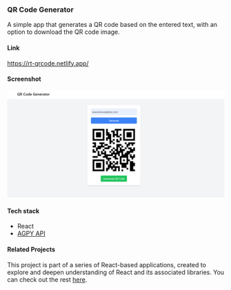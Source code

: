 ### QR Code Generator

A simple app that generates a QR code based on the entered text, with an option to download the QR code image.

#### Link
https://rt-qrcode.netlify.app/

#### Screenshot
![QR Code App Screenshot](https://github.com/binokochumolvarghese/react-qr-code-generator/blob/main/public/qr-code-app-ss.png)

#### Tech stack
- React
- [AGPY API](https://api.apgy.in/qr/documentation.html)

#### Related Projects
This project is part of a series of React-based applications, created to explore and deepen understanding of React and its associated libraries. You can check out the rest [here](https://github.com/binokochumolvarghese/react-apps).
